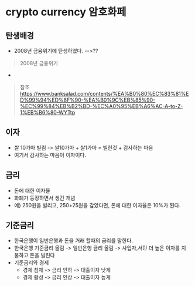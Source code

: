 # crypto currency 암호화페

## 탄생배경
- 2008년 금융위기에 탄생하였다. -->?? 
> 2008년 금융위기
> 
- 



> 참조
> https://www.banksalad.com/contents/%EA%B0%80%EC%83%81%ED%99%94%ED%8F%90-%EA%B0%9C%EB%85%90-%EC%99%84%EB%B2%BD-%EC%A0%95%EB%A6%AC-A-to-Z-1%EB%B6%80-WYTtp



## 이자
- 쌀 10가마 빌림 -> 쌀10가마 + 쌀1가마 = 빌린것 + 감사하는 마음
- 여기서 감사하는 마음이 이자이다.

## 금리
- 돈에 대한 이자율
- 화폐가 등장하면서 생긴 개념
- 예) 250원을 빌리고, 250+25원을 갚았다면, 돈에 대한 이자율은 10%가 된다.

## 기준금리
* 한국은행이 일반은행과 돈을 거래 할때의 금리를 말한다.
* 한국은행 기준금리 올림 -> 일반은행 금리 올림 -> 사업자,서민 더 높은 이자를 지불하고 돈을 빌린다
* 기준금리와 경제
  * 경제 침체 -> 금리 인하 -> 대출이자 낮게 
  * 경제 활성 -> 금리 인상 -> 대출이자 높게





